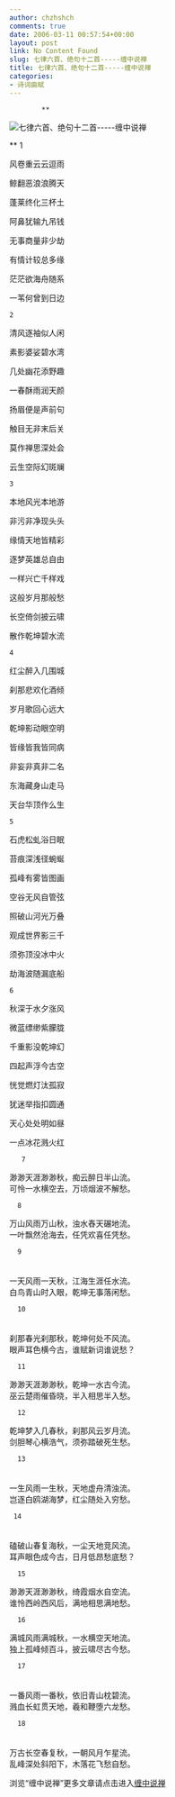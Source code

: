 ```yaml
---
author: chzhshch
comments: true
date: 2006-03-11 00:57:54+00:00
layout: post
link: No Content Found
slug: 七律六首、绝句十二首-----缠中说禅
title: 七律六首、绝句十二首-----缠中说禅
categories:
- 诗词曲赋
---
```


			**





   




![七律六首、绝句十二首-----缠中说禅](http://simg.sinajs.cn/blog7style/images/common/sg_trans.gif)




                                                                




                                                                     




**      1 




  
风卷重云云逗雨




  
鲸翻恶浪浪腾天




  
蓬莱终化三杯土




  
阿鼻犹输九吊钱 




  
无事商量非少劫




  
有情计较总多缘




  
茫茫欲海舟随系




  
一苇何曾到日边   
  
    2 




  
清风逐袖似人闲




  
素影婆娑碧水湾




  
几处幽花添野趣




  
一春酥雨润天颜




  
扬眉便是声前句




  
触目无非末后关




  
莫作禅思深处会




  
云生空际幻斑斓   
  
    3 




  
本地风光本地游




  
非污非净现头头




  
缘情天地皆精彩




  
逐梦英雄总自由




  
一样兴亡千样戏




  
这般岁月那般愁




  
长空倚剑披云啸




  
散作乾坤碧水流   
  
    4 




  
红尘醉入几围城




  
刹那悲欢化酒倾




  
岁月歌回心远大




  
乾坤影动眼空明




  
皆缘皆我皆同病




  
非妄非真非二名




  
东海藏身山走马




  
天台华顶作么生   
  
    5 




  
石虎松虬浴日眠




  
苔痕深浅径蜿蜒




  
孤峰有雾皆图画




  
空谷无风自管弦




  
照破山河光万叠




  
观成世界影三千




  
须弥顶没冰中火




  
劫海波随漏底船   
  
    6 




  
秋深于水夕涨风




  
微蓝缥缈紫朦胧




  
千重影没乾坤幻




  
四起声浮今古空




  
恍觉燃灯汰孤寂




  
犹迷举指扣圆通




  
天心处处明如昼




  
一点冰花溅火红 










       7







渺渺天涯渺渺秋，痴云醉日半山流。  
可怜一水横空去，万顷烟波不解愁。







      8







万山风雨万山秋，浊水舂天碾地流。  
一叶飘然沧海去，任凭欢喜任凭愁。







      9    
　　　　　　   
一天风雨一天秋，江海生涯任水流。  
白鸟青山时入眼，乾坤无事落闲愁。







      10   
　　   
刹那春光刹那秋，乾坤何处不风流。  
眼声耳色横今古，谁赋新词谁说愁？ 







      11 







渺渺天涯渺渺秋，乾坤一水古今流。  
巫云楚雨催昏晓，半入相思半入愁。







      12 







乾坤梦入几春秋，刹那风云岁月流。  
剑胆琴心横浩气，须弥踏破死生愁。







      13   
　　   
一生风雨一生秋，天地虚舟清浊流。  
岂逐白鸥湖海梦，红尘随处入穷愁。







     14   
　　   
磕破山春复海秋，一尘天地竞风流。  
耳声眼色成今古，日月低昂愁底愁？ 




  
      15 







渺渺天涯渺渺秋，绮霞烟水自空流。  
谁怜西岭西风后，满地相思满地愁。







      16 







满城风雨满城秋，一水横空天地流。  
独上孤峰倾百斗，披云啸尽古今愁。







      17   
　　   
一番风雨一番秋，依旧青山枕碧流。  
溅血长虹贯天地，羲和鞭堕六龙愁。







      18   
　　　　   
万古长空春复秋，一朝风月乍星流。  
乱峰深处斜阳下，木落花飞愁自愁。 













浏览“缠中说禅”更多文章请点击进入[缠中说禅](http://blog.sina.com.cn/m/chzhshch)




  


















































